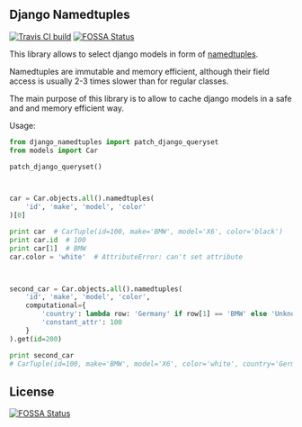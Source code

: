 Django Namedtuples
- 
[![Travis CI build](https://travis-ci.org/yavia/django-namedtuples.svg?branch=master)](https://travis-ci.org/yavia/django-namedtuples.svg?branch=master)
[![FOSSA Status](https://app.fossa.io/api/projects/git%2Bhttps%3A%2F%2Fgithub.com%2Fyavia%2Fdjango-namedtuples.svg?type=shield)](https://app.fossa.io/projects/git%2Bhttps%3A%2F%2Fgithub.com%2Fyavia%2Fdjango-namedtuples?ref=badge_shield)


This library allows to select django models in form of [namedtuples](https://docs.python.org/2/library/collections.html#collections.namedtuple).

Namedtuples are immutable and memory efficient, although their field 
access is usually 2-3 times slower than for regular classes.

The main purpose of this library is to allow to cache django models 
in a safe and and memory efficient way.


Usage:
```python
from django_namedtuples import patch_django_queryset
from models import Car

patch_django_queryset()



car = Car.objects.all().namedtuples(
    'id', 'make', 'model', 'color'
)[0]

print car  # CarTuple(id=100, make='BMW', model='X6', color='black')
print car.id  # 100
print car[1]  # BMW
car.color = 'white'  # AttributeError: can't set attribute



second_car = Car.objects.all().namedtuples(
    'id', 'make', 'model', 'color',
    computational={
        'country': lambda row: 'Germany' if row[1] == 'BMW' else 'Unknown',
        'constant_attr': 100
    }
).get(id=200)

print second_car
# CarTuple(id=100, make='BMW', model='X6', color='white', country='Germany', constant_attr=100)
```


## License
[![FOSSA Status](https://app.fossa.io/api/projects/git%2Bhttps%3A%2F%2Fgithub.com%2Fyavia%2Fdjango-namedtuples.svg?type=large)](https://app.fossa.io/projects/git%2Bhttps%3A%2F%2Fgithub.com%2Fyavia%2Fdjango-namedtuples?ref=badge_large)